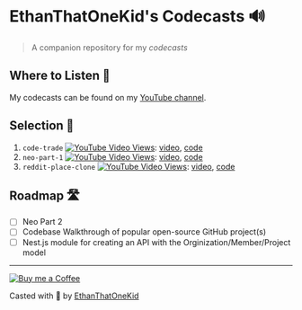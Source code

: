 # EthanThatOneKid's Codecasts 🔊

> A companion repository for my *codecasts*

## Where to Listen 🔮

My codecasts can be found on my [YouTube channel][videos].

## Selection 💽

1. `code-trade` [![YouTube Video Views](https://img.shields.io/youtube/views/4gpAqkeyAyk?style=social)](https://youtu.be/4gpAqkeyAyk): [video](https://youtu.be/4gpAqkeyAyk), [code](https://github.com/EthanThatOneKid/code-trade)
1. `neo-part-1` [![YouTube Video Views](https://img.shields.io/youtube/views/PN0gI5pwrW8?style=social)](https://youtu.be/PN0gI5pwrW8): [video](https://youtu.be/PN0gI5pwrW8), [code](https://github.com/EthanThatOneKid/neo)
1. `reddit-place-clone` [![YouTube Video Views](https://img.shields.io/youtube/views/hy3EdNEE_-g?style=social)](https://youtu.be/hy3EdNEE_-g): [video](https://youtu.be/hy3EdNEE_-g), [code](https://github.com/EthanThatOneKid/reddit-place-clone)

## Roadmap 🛣

- [ ] Neo Part 2
- [ ] Codebase Walkthrough of popular open-source GitHub project(s)
- [ ] Nest.js module for creating an API with the Orginization/Member/Project model

---

[![Buy me a Coffee](https://img.shields.io/badge/buy%20me%20a-coffee-%23FF813F)][bmac]

Casted with 💖 by [EthanThatOneKid][site]

[site]: http://ethandavidson.com/
[videos]: https://www.youtube.com/playlist?list=PLbLNnDY4DZ9cRRev6DidK2Mh0P1-UY8QQ
[bmac]: http://buymeacoff.ee/etok
